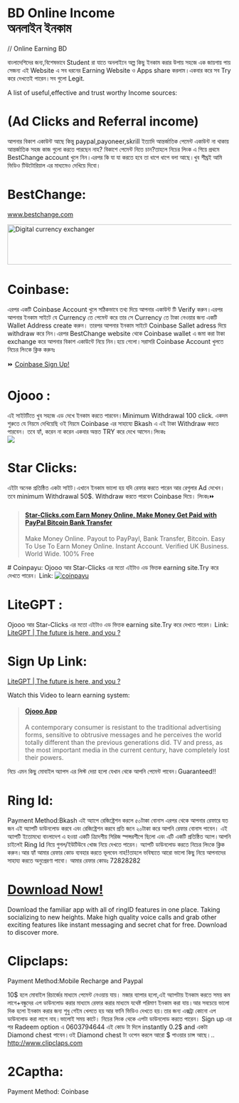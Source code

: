 <h1>BD Online Income<Br>অনলাইন ইনকাম</h1>

// Online Earning BD

 বাংলাদেশিদের জন্য,বিশেষভাবে Student রা যাতে অনলাইনে অল্প কিছু ইনকাম করার উপায় সহজে এক জায়গায় পায় সেজন্য এই 
 Website এ সব ধরনের Earning Website ও Apps share করলাম।একবার করে সব Try করে দেখতেই পারেন।সব গুলো  Legit.
 
A list of useful,effective and trust worthy Income sources:
# (Ad Clicks and Referral income)
আপনার বিকাশ একাউন্ট আছে কিন্তু paypal,payoneer,skrill ইত্যাদি আন্তর্জাতিক পেমেন্ট একাউন্ট না থাকায় আন্তর্জাতিক  সহজ কাজ গুলো করতে পারছেন নাহ?
বিকাশে পেমেন্ট নিতে চান?তাহলে নিচের লিংক এ গিয়ে প্রথমে BestChange account খুলে নিন।এরপর কি যা যা করতে হবে তা ধাপে ধাপে বলা আছে।খুব শীঘ্রই আমি ভিডিও টিউটোরিয়াল এর মাধ্যমেও দেখিয়ে দিবো।
# BestChange:
<a target="_blank" href="https://www.bestchange.com/?p=1104275">www.bestchange.com</a>

<a target="_blank" href="https://www.bestchange.com/?p=1104275"><img src="https://www.bestchange.com/images/banners/728x90-9.gif" alt="Digital currency exchanger" title="E-currency exchanger monitor BestChange.com" width="728" height="90" border="0" /></a>
# Coinbase:
 এরপর একটি Coinbase Account খুলে সঠিকভাবে তথ্য দিয়ে আপনার একাউন্ট টি Verify করুন।এরপর আপনার ইনকাম সাইটে যে Currency তে পেমেন্ট করে তার সে Currency তে টাকা নেওয়ার জন্য একটি Wallet Address create করুন।
তারপর আপনার ইনকাম সাইটে Coinbase Sallet adress দিয়ে withdraw করে নিন।এরপর BestChange website থেকে Coinbase wallet এ জমা করা টাকা exchange করে আপনার বিকাশ একাউন্টে নিয়ে নিন।হয়ে গেলো।সরাসরি Coinbase Account খুলতে নিচের লিংকে ক্লিক করুনঃ

⏩ <a href="https://www.coinbase.com/signup"> Coinbase Sign Up! </a>


# Ojooo :
এই সাইটটিতে খুব সহজে এড দেখে ইনকাম করতে পারবেন।Minimum Withdrawal 100 click.
একদম শুরুতে যে নিয়মে দেখিয়েছি ওই নিয়মে Coinbase এর সাহায্যে Bkash এ এই টাকা Withdraw করতে পারবেন।
তবে হ্যাঁ, করেন না করেন একবার অন্তত TRY করে দেখে আসেন।লিংকঃ      
<a href="https://wad.ojooo.com/index.php?r=Z7jT2sXCkqeX" target="_blank" rel="nofollow"><img src="https://wad.ojooo.com/bs_d.php?lng=en&u=2089186" align="center" /></a>
# Star Clicks:
এইটা অনেক প্রতিষ্ঠিত একটা সাইট।এখানে ইনকাম ভালো হয় যদি রেফার করতে পারেন আর রেগুলার Ad দেখেন।তবে minimum Withdrawal 50$. Withdraw করতে পারবেন Coinbase দিয়ে।
লিংকঃ⏩      
<blockquote class="embedly-card"><h4><a href="https://www.star-clicks.com/?ref=50891877">Star-Clicks.com Earn Money Online, Make Money Get Paid with PayPal Bitcoin Bank Transfer</a></h4><p>Make Money Online. Payout to PayPayl, Bank Transfer, Bitcoin. Easy To Use To Earn Money Online. Instant Account. Verified UK Business. World Wide. 100% Free</p></blockquote>
# Coinpayu: 
Ojooo আর Star-Clicks এর মতো এইটাও এড ভিত্তক earning site.Try করে দেখতে পারেন।
Link: 
<a href="https://www.coinpayu.com/?r=Farhan153"><img title="Join coinpayu to earn!" alt="coinpayu" src="https://coinpayu.com/static/advertiser_banner/468X60.gif"></a>

# LiteGPT :
 Ojooo আর Star-Clicks এর মতো এইটাও এড ভিত্তক earning site.Try করে দেখতে পারেন।
Link: 
<a href="https://litegpt.com/default.aspx?u=70654">LiteGPT | The future is here, and you ?</a>

# Sign Up Link:
<a href="https://litegpt.com/register.aspx?u=70654">LiteGPT | The future is here, and you ?</a>

Watch this Video to learn earning system:
<blockquote class="embedly-card"><h4><a href="https://ojooo.com/?ref_wad=Farhan153&o=wad&show_video=video_1">Ojooo App</a></h4><p>A contemporary consumer is resistant to the traditional advertising forms, sensitive to obtrusive messages and he perceives the world totally different than the previous generations did. TV and press, as the most important media in the current century, have completely lost their powers.</p></blockquote>

নিচে এমন কিছু মোবাইল অ্যাপস এর লিস্ট দেয়া হলো যেখান থেকে আপনি পেমেন্ট পাবেন।Guaranteed!!    
# Ring Id:
Payment Method:Bkash 
এই অ্যাপে রেজিষ্ট্রেশন করলে ৫০টাকা বোনাস এরপর থেকে আপনার রেফারে যত জন এই অ্যাপটি ডাউনলোড করবে এবং রেজিষ্ট্রেশন করবে প্রতি জনে ২০টাকা করে আপনি রেফার বোনাস পাবেন।
এই অ্যাপটি ইতোমধ্যে বাংলাদেশ এ হওয়া একটি ত্রিদেশীয় সিরিজ স্পন্সরশীপে ছিলো এবং এটি একটি প্রতিষ্ঠিত অ্যাপ।আপনি চাইলেই Ring Id নিয়ে গুগল/ইউটিউবে খোজ নিয়ে দেখতে পারেন।
অ্যাপটি ডাউনলোড করতে নিচের লিংকে ক্লিক করুন।আর হ্যাঁ আমার রেফার কোড ব্যবহার করতে ভূলবেন নাহ!!তাহলে ভবিষ্যতে আরো ভালো কিছু নিয়ে আপনাদের সাহায্য করতে অনুপ্রেরণা পাবো।
আমার রেফার কোডঃ 72828282                  

<blackquote><a href="http://www.ringid.com/dl?referrer=24327957"><h1>Download Now!</h1></a><p>Download the familiar app with all of ringID features in one place. Taking socializing to new heights. Make high quality voice calls and grab other exciting features like instant messaging and secret chat for free. Download to discover more.</p></blockquote> 

# Clipclaps:
Payment Method:Mobile Recharge and Paypal 

10$ হলে মোবাইল রিচার্জের মাধ্যমে পেমেন্ট নেওয়ায় যায়।
মজার ব্যাপার হলো,এই অ্যাপটায় ইনকাম করতে সময় কম লাগে+বন্ধুদের এপ ডাউনলোড করার মাধ্যমে রেফার করার মাধ্যমে যথেষ্ট পরিমাণ ইনকাম করা যায়।আর সবচেয়ে ভালো দিক হলো ইনকাম করার জন্য শুধু গেইম খেলতে হয় আর ফানি ভিডিও দেখতে হয়।তার জন্য এক্সট্রা কোনো এপ ডাউনলোড করা লাগে নাহ।ভালোই সময় কাটে।
নিচের লিংক থেকে এপটা ডাউনলোড করতে পারেন।
Sign up এর পর Radeem option এ 0603794644 এই কোড টা দিলে  instantly 0.2$ and একটা Diamond chest পাবেন।ওই Diamond chest টা ওপেন করলে আরো $ পাওয়ার চান্স আছে।..
http://www.clipclaps.com


# 2Captha: 
Payment Method: Coinbase 



